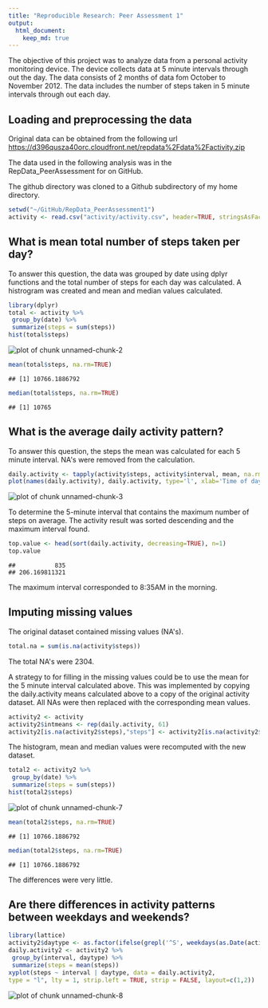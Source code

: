 ```yaml
---
title: "Reproducible Research: Peer Assessment 1"
output: 
  html_document:
    keep_md: true
---
```


The objective of this project was to analyze data from a personal activity monitoring device. The device collects data at 5 minute intervals through out the day. The data consists of 2 months of data fom October to November 2012. The data includes the number of steps taken in 5 minute intervals through out each day.

## Loading and preprocessing the data

Original data can be obtained from the following url 
https://d396qusza40orc.cloudfront.net/repdata%2Fdata%2Factivity.zip

The data used in the following analysis was in the RepData_PeerAssessment for on GitHub.

The github directory was cloned to a Github subdirectory of my home directory.

```r
setwd("~/GitHub/RepData_PeerAssessment1")
activity <- read.csv("activity/activity.csv", header=TRUE, stringsAsFactors=FALSE)
```


## What is mean total number of steps taken per day?

To answer this question, the data was grouped by date using dplyr functions and the total number of steps for each day was calculated.  A histrogram was created and mean and median values calculated.

```r
library(dplyr)
total <- activity %>%
 group_by(date) %>%
 summarize(steps = sum(steps))
hist(total$steps)
```

![plot of chunk unnamed-chunk-2](figure/unnamed-chunk-2-1.png) 

```r
mean(total$steps, na.rm=TRUE)
```

```
## [1] 10766.1886792
```

```r
median(total$steps, na.rm=TRUE)
```

```
## [1] 10765
```


## What is the average daily activity pattern?

To answer this question, the steps the mean was calculated for each 5 minute interval. NA's were removed from the calculation. 


```r
daily.activity <- tapply(activity$steps, activity$interval, mean, na.rm=TRUE)
plot(names(daily.activity), daily.activity, type='l', xlab='Time of day', ylab='Average Steps')
```

![plot of chunk unnamed-chunk-3](figure/unnamed-chunk-3-1.png) 

To determine the 5-minute interval that contains the maximum number of steps on average.  The activity result was sorted descending and the maximum interval found.

```r
top.value <- head(sort(daily.activity, decreasing=TRUE), n=1)
top.value
```

```
##           835 
## 206.169811321
```
The maximum interval corresponded to 8:35AM in the morning. 

## Imputing missing values

The original dataset contained missing values (NA's).

```r
total.na = sum(is.na(activity$steps))
```
The total NA's were 2304. 

A strategy to for filling in the missing values could be to use the mean for the 5 minute interval calculated above.
This was implemented by copying the daily.activity means calculated above to a copy of the original activity dataset. All NAs were then replaced with the corresponding mean values.


```r
activity2 <- activity
activity2$intmeans <- rep(daily.activity, 61)
activity2[is.na(activity2$steps),"steps"] <- activity2[is.na(activity2$steps), "intmeans"]
```
The histogram, mean and median values were recomputed with the new dataset.

```r
total2 <- activity2 %>%
 group_by(date) %>%
 summarize(steps = sum(steps))
hist(total2$steps)
```

![plot of chunk unnamed-chunk-7](figure/unnamed-chunk-7-1.png) 

```r
mean(total2$steps, na.rm=TRUE)
```

```
## [1] 10766.1886792
```

```r
median(total2$steps, na.rm=TRUE)
```

```
## [1] 10766.1886792
```
The differences were very little.

## Are there differences in activity patterns between weekdays and weekends?

```r
library(lattice)
activity2$daytype <- as.factor(ifelse(grepl('^S', weekdays(as.Date(activity2$date))), "weekend", "weekday"))
daily.activity2 <- activity2 %>%
 group_by(interval, daytype) %>%
 summarize(steps = mean(steps))
xyplot(steps ~ interval | daytype, data = daily.activity2,
type = "l", lty = 1, strip.left = TRUE, strip = FALSE, layout=c(1,2))
```

![plot of chunk unnamed-chunk-8](figure/unnamed-chunk-8-1.png) 
